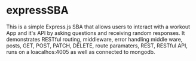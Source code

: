 # expressSBA
This is a simple Express.js SBA that allows users to interact with a workout App and it's API by asking questions and receiving random responses. It demonstrates RESTful routing, middleware, error handling middle ware, posts, GET, POST, PATCH, DELETE, route paramaters, REST, RESTful API, runs on a loacalhos:4005 as well as connected to mongodb.
